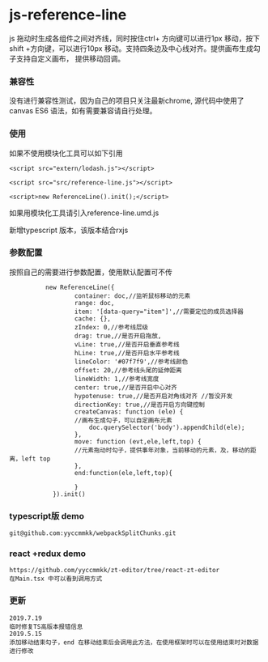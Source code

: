 # js-reference-line
js 拖动时生成各组件之间对齐线，同时按住ctrl+ 方向键可以进行1px 移动，按下shift +方向键，可以进行10px 移动。支持四条边及中心线对齐。提供画布生成勾子支持自定义画布，
提供移动回调。
### 兼容性
没有进行兼容性测试，因为自己的项目只关注最新chrome, 源代码中使用了canvas ES6 语法，如有需要兼容请自行处理。
### 使用
如果不使用模块化工具可以如下引用

`<script src="extern/lodash.js"></script>`


`<script src="src/reference-line.js"></script>`

`<script>new ReferenceLine().init();</script>`


如果用模块化工具请引入reference-line.umd.js

新增typescript 版本，该版本结合rxjs

### 参数配置
 按照自己的需要进行参数配置，使用默认配置可不传
 
              new ReferenceLine({
                      container: doc,//监听鼠标移动的元素
                      range: doc,
                      item: '[data-query="item"]',//需要定位的成员选择器
                      cache: {},
                      zIndex: 0,//参考线层级
                      drag: true,//是否开启拖放,
                      vLine: true,//是否开启垂直参考线
                      hLine: true,//是否开启水平参考线
                      lineColor: '#07f7f9',//参考线颜色
                      offset: 20,//参考线头尾的延伸距离
                      lineWidth: 1,//参考线宽度
                      center: true,//是否开启中心对齐
                      hypotenuse: true,//是否开启对角线对齐 //暂没开发
                      directionKey: true,//是否开启方向键控制
                      createCanvas: function (ele) {
                      //画布生成勾子，可以自定画布元素
                          doc.querySelector('body').appendChild(ele);
                      },
                      move: function (evt,ele,left,top) {
                      //元素拖动时勾子，提供事年对象，当前移动的元素，及，移动的距离，left top
                      },
                      end:function(ele,left,top){
                      
                      }
                }).init()
### typescript版 demo

    git@github.com:yyccmmkk/webpackSplitChunks.git

### react +redux demo
    
    https://github.com/yyccmmkk/zt-editor/tree/react-zt-editor
    在Main.tsx 中可以看到调用方式

### 更新


    2019.7.19
    临时修复TS高版本报错信息
    2019.5.15        
    添加移动结束勾子，end 在移动结束后会调用此方法，在使用框架时可以在使用结束时对数据进行修改
